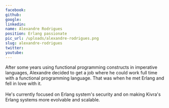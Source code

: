 ```yaml
---
facebook: 
github: 
google: 
linkedin: 
name: Alexandre Rodrigues
position: Erlang passionate
pic_url: /uploads/alexandre-rodrigues.png
slug: alexandre-rodrigues
twitter: 
youtube: 
---
```

<p>After some years using functional programming constructs in imperative languages, Alexandre decided to get a job where he could work full time with a functional programming language. That was when he met Erlang and fell in love with it.<br />
<br />
He&#39;s currently focused on Erlang system&#39;s security and on making Kivra&#39;s Erlang systems more evolvable and scalable.</p>
